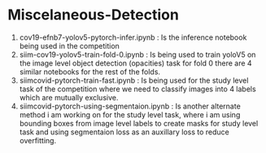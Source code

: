 # Miscelaneous-Detection

1. cov19-efnb7-yolov5-pytorch-infer.ipynb : Is the inference notebook being used in the competition
2. siim-cov19-yolov5-train-fold-0.ipynb : Is being used to train yoloV5 on the image level object detection (opacities) task for fold 0 there are 4 similar notebooks for the rest of the folds.
3. siimcovid-pytorch-train-fast.ipynb : Is being used for the study level task of the competition where we need to classify images into 4 labels which are mutually exclusive.
4. siimcovid-pytorch-using-segmentaion.ipynb : Is another alternate method i am working on for the study level task, where i am using bounding boxes from image level labels to create masks for study level task and using segmentaion loss as an auxillary loss to reduce overfitting.
